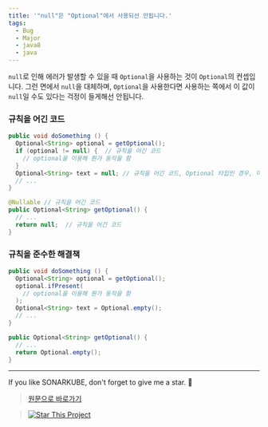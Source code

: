 ```yaml
---
title: '"null"은 "Optional"에서 사용되선 안됩니다.'
tags:
  - Bug
  - Major
  - java8
  - java
---
```


`null`로 인해 에러가 발생할 수 있을 때 `Optional`을 사용하는 것이 `Optional`의 컨셉입니다.
그런 면에서 `null`을 대체하며, `Optional`을 사용한다면 사용하는 쪽에서 이 값이 `null`일 수도 있다는 걱정이 들게해선 안됩니다.

### 규칙을 어긴 코드

```java
public void doSomething () {
  Optional<String> optional = getOptional();
  if (optional != null) {  // 규칙을 어긴 코드
    // optional을 이용해 뭔가 동작을 함
  }
  Optional<String> text = null; // 규칙을 어긴 코드, Optional 타입인 경우, 이 값 자체가 null 이어선 안됩니다.
  // ...
}

@Nullable // 규칙을 어긴 코드
public Optional<String> getOptional() {
  // ...
  return null;  // 규칙을 어긴 코드
}
```

### 규칙을 준수한 해결책

```java
public void doSomething () {
  Optional<String> optional = getOptional();
  optional.ifPresent(
    // optional을 이용해 뭔가 동작을 함
  );
  Optional<String> text = Optional.empty();
  // ...
}

public Optional<String> getOptional() {
  // ...
  return Optional.empty();
}
```

---

If you like SONARKUBE, don't forget to give me a star. :star2:

> [원문으로 바로가기](https://rules.sonarsource.com/java/tag/java8/RSPEC-2789)

> [![Star This Project](https://img.shields.io/github/stars/kantabile/sonarkube.svg?label=Stars&style=social)](https://github.com/kantabile/sonarkube)
